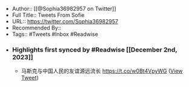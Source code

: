 - Author:: [[@Sophia36982957 on Twitter]]
- Full Title:: Tweets From Sofie
- URL:: https://twitter.com/Sophia36982957
- Recommended By::
- Tags:: #Tweets #Inbox #Readwise
- ### Highlights first synced by #Readwise [[December 2nd, 2023]]
    - 马斯克与中国人民的友谊源远流长 https://t.co/w0Bt4VpyWG ([View Tweet](https://twitter.com/Sophia36982957/status/1604604173315604483))
